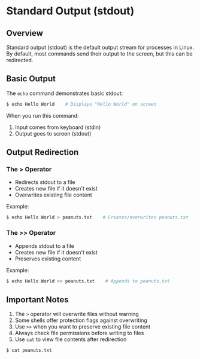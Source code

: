 # Standard Output (stdout)

## Overview
Standard output (stdout) is the default output stream for processes in Linux. By default, most commands send their output to the screen, but this can be redirected.

## Basic Output
The `echo` command demonstrates basic stdout:
```bash
$ echo Hello World    # Displays "Hello World" on screen
```

When you run this command:
1. Input comes from keyboard (stdin)
2. Output goes to screen (stdout)

## Output Redirection
### The > Operator
- Redirects stdout to a file
- Creates new file if it doesn't exist
- Overwrites existing file content

Example:
```bash
$ echo Hello World > peanuts.txt    # Creates/overwrites peanuts.txt
```

### The >> Operator
- Appends stdout to a file
- Creates new file if it doesn't exist
- Preserves existing content

Example:
```bash
$ echo Hello World >> peanuts.txt    # Appends to peanuts.txt
```

## Important Notes
1. The `>` operator will overwrite files without warning
2. Some shells offer protection flags against overwriting
3. Use `>>` when you want to preserve existing file content
4. Always check file permissions before writing to files
5. Use `cat` to view file contents after redirection    
```bash
$ cat peanuts.txt
``` 
